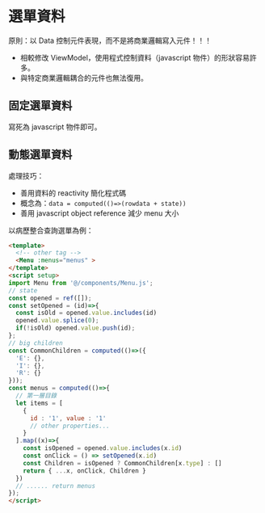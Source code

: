 # 選單資料
原則：以 Data 控制元件表現，而不是將商業邏輯寫入元件！！！
- 相較修改 ViewModel，使用程式控制資料（javascript 物件）的形狀容易許多。
- 與特定商業邏輯耦合的元件也無法復用。

## 固定選單資料
寫死為 javascript 物件即可。

## 動態選單資料
處理技巧：
 - 善用資料的 reactivity 簡化程式碼
 - 概念為：`data = computed(()=>(rowdata + state))`
 - 善用 javascript object reference 減少 menu 大小  

以病歷整合查詢選單為例：
<!-- todo 把程式完成-->
```html
<template>
  <!-- other tag -->
  <Menu :menus="menus" >
</template>
<script setup>
import Menu from '@/components/Menu.js';
// state
const opened = ref([]);
const setOpened = (id)=>{
  const isOld = opened.value.includes(id)
  opened.value.splice(0);
  if(!isOld) opened.value.push(id);
};
// big children 
const CommonChildren = computed(()=>({
  'E': {}, 
  'I': {},
  'R': {}
}));
const menus = computed(()=>{
  // 第一層目錄
  let items = [
    {
      id : '1', value : '1'
      // other properties...
    }
  ].map((x)=>{
    const isOpened = opened.value.includes(x.id)
    const onClick = () => setOpened(x.id)
    const Children = isOpened ? CommonChildren[x.type] : []
    return { ...x, onClick, Children }
  })
  // ...... return menus
});
</script>
```
